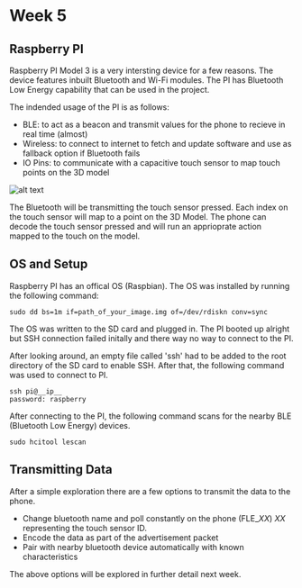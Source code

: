 # Week 5

## Raspberry PI
Raspberry PI Model 3 is a very intersting device for a few reasons. The device features inbuilt Bluetooth and Wi-Fi modules. The PI has Bluetooth Low Energy capability that can be used in the project. 

The indended usage of the PI is as follows: 
* BLE: to act as a beacon and transmit values for the phone to recieve in real time (almost) 
* Wireless: to connect to internet to fetch and update software and use as fallback option if Bluetooth fails
* IO Pins: to communicate with a capacitive touch sensor to map touch points on the 3D model

![alt text](https://fit2082.github.io/28809033_RESEARCH_NOTEBOOK/images/BLE_PI_Beacon.png "Bluetooth Beacon PI Diagram")

The Bluetooth will be transmitting the touch sensor pressed. Each index on the touch sensor will map to a point on the 3D Model. The phone can decode the touch sensor pressed and will run an apprioprate action mapped to the touch on the model. 

## OS and Setup
Raspberry PI has an offical OS (Raspbian). The OS was installed by running the following command: 

```
sudo dd bs=1m if=path_of_your_image.img of=/dev/rdiskn conv=sync
```

The OS was written to the SD card and plugged in. The PI booted up alright but SSH connection failed initally and there way no way to connect to the PI. 

After looking around, an empty file called 'ssh' had to be added to the root directory of the SD card to enable SSH. After that, the following command was used to connect to PI.

```
ssh pi@__ip__
password: raspberry
```

After connecting to the PI, the following command scans for the nearby BLE (Bluetooth Low Energy) devices.
```
sudo hcitool lescan
```

## Transmitting Data
After a simple exploration there are a few options to transmit the data to the phone. 
* Change bluetooth name and poll constantly on the phone (FLE_*XX*) *XX* representing the touch sensor ID.
* Encode the data as part of the advertisement packet 
* Pair with nearby bluetooth device automatically with known characteristics

The above options will be explored in further detail next week. 




